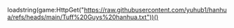 loadstring(game:HttpGet("https://raw.githubusercontent.com/yuhub1/hanhua/refs/heads/main/Tuff%20Guys%20hanhua.txt"))()
